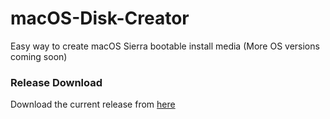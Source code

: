 # macOS-Disk-Creator
Easy way to create macOS Sierra bootable install media (More OS versions coming soon)

### Release Download
Download the current release from [here][1]

[1]: https://github.com/samdelong/macOS-Disk-Creator/releases/download/1.0/macOS.Disk.Creator.app.zip
